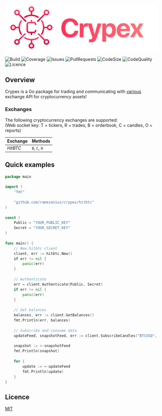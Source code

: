<img src=".github/crypex.png" alt="Crypex Logo" />

![Build](https://img.shields.io/github/workflow/status/ramezanius/crypex/Crypex?label=build)
![Coverage](https://img.shields.io/codacy/coverage/6996e8a7fdb845eea86f02740f57e94b?label=coverage)
![Issues](https://img.shields.io/github/issues/ramezanius/crypex?label=issues)
![PullRequests](https://img.shields.io/github/issues-pr/ramezanius/crypex?label=pull%20requests)
![CodeSize](https://img.shields.io/github/languages/code-size/ramezanius/crypex?label=code%20size)
![CodeQuality](https://img.shields.io/codacy/grade/6996e8a7fdb845eea86f02740f57e94b?label=code%20quality)
![Licence](https://img.shields.io/github/license/ramezanius/crypex?label=licence)

## Overview
Crypex is a Go package for trading and communicating with [various](#Exchanges) exchange API for cryptocurrency assets!

### Exchanges
The following cryptocurrency exchanges are supported:  
(Web socket key: T = tickers, R = trades, B = orderbook, C = candles, O = reports)

Exchange | Methods
--- | ---
*HitBTC* | `B`, `C`, `O`

## Quick examples
```go
package main

import (
	"fmt"

	"github.com/ramezanius/crypex/hitbtc"
)

const (
	Public = "YOUR_PUBLIC_KEY"
	Secret = "YOUR_SECRET_KEY"
)

func main() {
	// New hitbtc client
	client, err := hitbtc.New()
	if err != nil {
		panic(err)
	}

	// Authenticate
	err = client.Authenticate(Public, Secret)
	if err != nil {
		panic(err)
	}

	// Get balances
	balances, err := client.GetBalances()
	fmt.Println(err, balances)

	// Subscribe and consume data
	updateFeed, snapshotFeed, err := client.SubscribeCandles("BTCUSD", "M1", 100)

	snapshot := <-snapshotFeed
	fmt.Println(snapshot)

	for {
		update := <-updateFeed
		fmt.Println(update)
	}
}
```

## Licence
[MIT](LICENCE)
